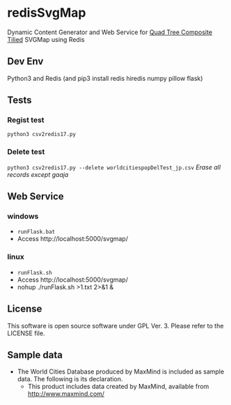 # redisSvgMap
Dynamic Content Generator and Web Service for [Quad Tree Composite Tilied](https://satakagi.github.io/mapsForWebWS2020-docs/QuadTreeCompositeTilingAndVectorTileStandard.html) SVGMap using Redis

## Dev Env
Python3 and Redis (and pip3 install redis hiredis numpy pillow flask)

## Tests
### Regist test
``python3 csv2redis17.py``

### Delete test
``python3 csv2redis17.py --delete worldcitiespopDelTest_jp.csv``
*Erase all records except gaaja*

## Web Service
### windows
* ``runFlask.bat``
* Access http://localhost:5000/svgmap/

### linux
* ``runFlask.sh``
* Access http://localhost:5000/svgmap/
* nohup ./runFlask.sh >1.txt 2>&1 &

## License
This software is open source software under GPL Ver. 3. Please refer to the LICENSE file.

## Sample data
* The World Cities Database produced by MaxMind is included as sample data. The following is its declaration.
  * This product includes data created by MaxMind, available from http://www.maxmind.com/
